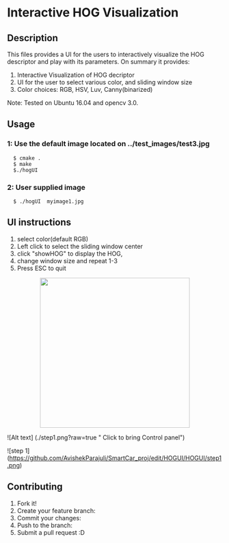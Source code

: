 # Interactive HOG Visualization
## Description
This files provides a UI for the users to interactively visualize the HOG descriptor and play with its parameters.
On summary it provides:

1. Interactive Visualization of HOG decriptor
2. UI for the user to select various color, and sliding window size
3. Color choices: RGB, HSV, Luv, Canny(binarized)

Note: Tested on Ubuntu 16.04 and opencv 3.0. 

## Usage
### 1: Use the default image located on ../test_images/test3.jpg
```
  $ cmake .
  $ make
  $./hogUI
```
 
 ### 2: User supplied image
 
```
  $ ./hogUI  myimage1.jpg
```
  
## UI instructions  

1. select color(default RGB)
2. Left click to select the sliding window center 
3. click "showHOG" to display the HOG, 
4. change window size and repeat 1-3
5. Press ESC to quit

<p align="center">
  <!--<img src="your_relative_path_here" width="350"/> -->
  <img src="https://github.com/AvishekParajuli/SmartCar_proj/edit/HOGUI/HOGUI/step1.png" width="350"/>
</p>

![Alt text] (./step1.png?raw=true " Click  to bring Control panel")

![step 1] (https://github.com/AvishekParajuli/SmartCar_proj/edit/HOGUI/HOGUI/step1.png)

## Contributing

1. Fork it!
2. Create your feature branch:
3. Commit your changes: 
4. Push to the branch: 
5. Submit a pull request :D
   
